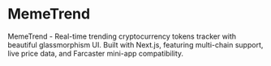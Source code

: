 # MemeTrend
MemeTrend - Real-time trending cryptocurrency tokens tracker with beautiful glassmorphism UI. Built with Next.js, featuring multi-chain support, live price data, and Farcaster mini-app compatibility.
